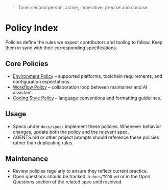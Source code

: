 > Tone: second person, active, imperative; precise and concise.

# Policy Index

Policies define the rules we expect contributors and tooling to follow. Keep them in sync with their corresponding specifications.

## Core Policies

- [Environment Policy](Environment.md) – supported platforms, toolchain requirements, and configuration expectations.
- [Workflow Policy](Workflow.md) – collaboration loop between maintainer and AI assistant.
- [Coding Style Policy](CodingStyle.md) – language conventions and formatting guidelines.

## Usage

- Specs under `docs/spec/` implement these policies. Whenever behavior changes, update both the policy and the relevant spec.
- AGENTS.md or other project prompts should reference these policies rather than duplicating rules.

## Maintenance

- Review policies regularly to ensure they reflect current practice.
- Open questions should be tracked in `docs/TODO.md` or in the _Open Questions_ section of the related spec until resolved.
